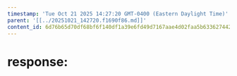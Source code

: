 ```yaml
---
timestamp: 'Tue Oct 21 2025 14:27:20 GMT-0400 (Eastern Daylight Time)'
parent: '[[../20251021_142720.f1690f86.md]]'
content_id: 6d76b65d70df68bf6f140df1a39e6fd49d7167aae4d02faa5b63362744266256
---
```


# response:
